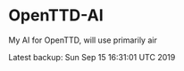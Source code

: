 # OpenTTD-AI
My AI for OpenTTD, will use primarily air

Latest backup: Sun Sep 15 16:31:01 UTC 2019

